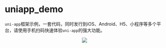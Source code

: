 # uniapp_demo

`uni-app`框架示例，一套代码，同时发行到iOS、Android、H5、小程序等多个平台，请使用手机扫码快速体验`uni-app`的强大功能。

<p align="center">
    <a href="https://m3w.cn/uniapp" target="blank">
	    <img src="http://img.cdn.aliyun.dcloud.net.cn/guide/uniapp/hello-uniapp-barcode.png"/>
    </a>
</p>



